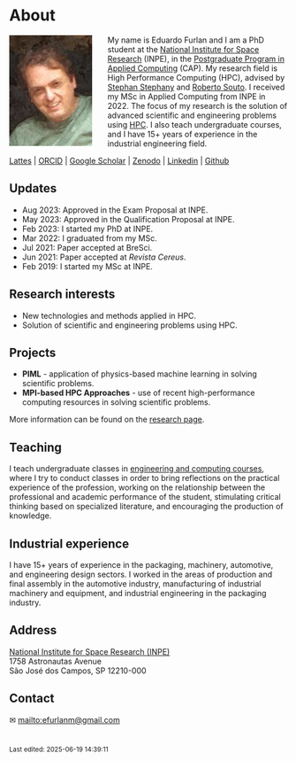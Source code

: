 # About

<img src="img/avatar-200x150.jpg"
     style="float:left;margin-right:2em;">

My name is Eduardo Furlan and I am a PhD student at the [National Institute for Space Research](https://www.gov.br/inpe/pt-br/area-conhecimento/posgraduacao) (INPE), in the [Postgraduate Program in Applied Computing](https://www.gov.br/inpe/pt-br/area-conhecimento/posgraduacao/cap) (CAP). My research field is High Performance Computing (HPC), advised by [Stephan Stephany](http://www.lac.inpe.br/~stephan/) and [Roberto Souto](https://www.lncc.br/colaborador/Roberto_Pinto_Souto). I received my MSc in Applied Computing from INPE in 2022. The focus of my research is the solution of advanced scientific and engineering problems using [HPC](https://en.wikipedia.org/wiki/High-performance_computing). I also teach undergraduate courses, and I have 15+ years of experience in the industrial engineering field.

[Lattes](http://lattes.cnpq.br/3103925764927851/) | 
[ORCID](http://orcid.org/0000-0003-1200-794X/) | 
[Google Scholar](https://scholar.google.com/citations?user=U0dQLgcAAAAJ) | 
[Zenodo](https://zenodo.org/search?q=creators.orcid%3A0000-0003-1200-794X) | 
[Linkedin](https://www.linkedin.com/in/eduardofurlanm) | 
[Github](http://github.com/efurlanm)

## Updates

* Aug 2023: Approved in the Exam Proposal at INPE.
* May 2023: Approved in the Qualification Proposal at INPE.
* Feb 2023: I started my PhD at INPE.
* Mar 2022: I graduated from my MSc.
* Jul 2021: Paper accepted at BreSci.
* Jun 2021: Paper accepted at *Revista Cereus*.
* Feb 2019: I started my MSc at INPE.

## Research interests

* New technologies and methods applied in HPC.
* Solution of scientific and engineering problems using HPC.

## Projects

* **PIML** - application of physics-based machine learning in solving scientific problems.
* **MPI-based HPC Approaches** - use of recent high-performance computing resources in solving scientific problems.

More information can be found on the [research page](research.md).

## Teaching

I teach undergraduate classes in [engineering and computing courses](teaching.md), where I try to conduct classes in order to bring reflections on the practical experience of the profession, working on the relationship between the professional and academic performance of the student, stimulating critical thinking based on specialized literature, and encouraging the production of knowledge.

## Industrial experience

I have 15+ years of experience in the packaging, machinery, automotive, and engineering design sectors. I worked in the areas of production and final assembly in the automotive industry, manufacturing of industrial machinery and equipment, and industrial engineering in the packaging industry.

## Address

[National Institute for Space Research (INPE)](https://www.gov.br/inpe/pt-br/area-conhecimento/posgraduacao)  
1758 Astronautas Avenue  
São José dos Campos, SP 12210-000  

## Contact

✉  <a href="&#101;&#102;&#117;&#114;&#108;&#97;&#110;&#109;&#64;&#103;&#109;&#97;&#105;&#108;&#46;&#99;&#111;&#109;">&#109;&#97;&#105;&#108;&#116;&#111;&#58;&#101;&#102;&#117;&#114;&#108;&#97;&#110;&#109;&#64;&#103;&#109;&#97;&#105;&#108;&#46;&#99;&#111;&#109;</a>

<br><sub>Last edited: 2025-06-19 14:39:11</sub>
